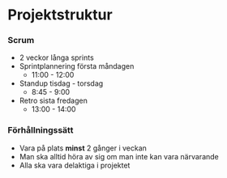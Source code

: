 # Projektstruktur

### Scrum

- 2 veckor långa sprints
- Sprintplannering första måndagen
  - 11:00 - 12:00
- Standup tisdag - torsdag
  - 8:45 - 9:00
- Retro sista fredagen
  - 13:00 - 14:00

### Förhållningssätt

- Vara på plats **minst** 2 gånger i veckan
- Man ska alltid höra av sig om man inte kan vara närvarande
- Alla ska vara delaktiga i projektet
